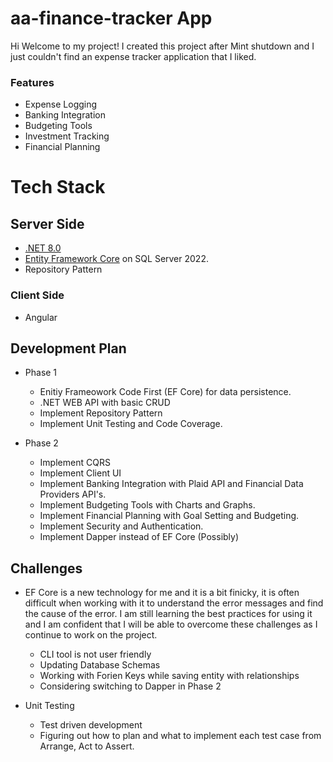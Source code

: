 # aa-finance-tracker App

Hi Welcome to my project! I created this project after Mint shutdown and I just couldn't find an expense tracker application that I liked.

### Features

- Expense Logging
- Banking Integration
- Budgeting Tools
- Investment Tracking
- Financial Planning

# Tech Stack

## Server Side

- [.NET 8.0](https://github.com/dotnet/core)
- [Entity Framework Core](https://github.com/aspnet/EntityFrameworkCore) on SQL Server 2022.
- Repository Pattern

### Client Side

- Angular

## Development Plan

- Phase 1

  - Enitiy Frameowork Code First (EF Core) for data persistence.
  - .NET WEB API with basic CRUD
  - Implement Repository Pattern
  - Implement Unit Testing and Code Coverage.

- Phase 2
  - Implement CQRS
  - Implement Client UI
  - Implement Banking Integration with Plaid API and Financial Data Providers API's.
  - Implement Budgeting Tools with Charts and Graphs.
  - Implement Financial Planning with Goal Setting and Budgeting.
  - Implement Security and Authentication.
  - Implement Dapper instead of EF Core (Possibly)

## Challenges

- EF Core is a new technology for me and it is a bit finicky, it is often difficult when working with it to understand the error messages and find the cause of the error. I am still learning the best practices for using it and I am confident that I will be able to overcome these challenges as I continue to work on the project.

  - CLI tool is not user friendly
  - Updating Database Schemas
  - Working with Forien Keys while saving entity with relationships
  - Considering switching to Dapper in Phase 2

- Unit Testing
  - Test driven development
  - Figuring out how to plan and what to implement each test case from Arrange, Act to Assert.
